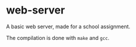 # web-server

A basic web server, made for a school assignment.

The compilation is done with `make` and `gcc`.

